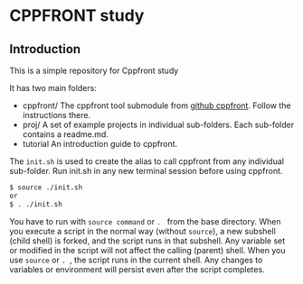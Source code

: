 # CPPFRONT study


## Introduction

This is a simple repository for Cppfront study

It has two main folders:
 - cppfront/ The cppfront tool submodule from [github cppfront](https://github.com/hsutter/cppfront). Follow the instructions there.
 - proj/ A set of example projects in individual sub-folders. Each sub-folder contains a readme.md.
 - tutorial An introduction guide to cppfront.

The `init.sh` is used to create the alias to call cppfront from any individual sub-folder. Run init.sh in any new terminal session before using cppfront.

```bash
$ source ./init.sh
or
$ . ./init.sh

```

You have to run with `source command` or `. ` from the base directory. When you execute a script in the normal way (without `source`), a new subshell (child shell) is forked, and the script runs in that subshell. Any variable set or modified in the script will not affect the calling (parent) shell.
When you use `source` or `. `, the script runs in the current shell. Any changes to variables or environment will persist even after the script completes.
